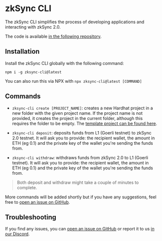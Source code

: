 # zkSync CLI

The zkSync CLI simplifies the process of developing applications and interacting with zkSync 2.0.

The code is available [in the following repository](https://github.com/matter-labs/zksync-cli).

<TocHeader />
<TOC class="table-of-contents" :include-level="[2,3]" />

## Installation

Install the zkSync CLI globally with the following command:

```
npm i -g zksync-cli@latest
```

You can also run this via NPX with `npx zksync-cli@latest [COMMAND]`

## Commands

- `zksync-cli create [PROJECT_NAME]`: creates a new Hardhat project in a new folder with the given project name. If the project name is not provided, it creates the project in the current folder, although this requires the folder to be empty. The [template project can be found here](https://github.com/matter-labs/zksync-hardhat-template).

- `zksync-cli deposit`: deposits funds from L1 (Goerli testnet) to zkSync 2.0 testnet. It will ask you to provide: the recipient wallet, the amount in ETH (eg 0.1) and the private key of the wallet you're sending the funds from.

- `zksync-cli withdraw`: withdraws funds from zkSync 2.0 to L1 (Goerli testnet). It will ask you to provide: the recipient wallet, the amount in ETH (eg 0.1) and the private key of the wallet you're sending the funds from.

> Both deposit and withdraw might take a couple of minutes to complete.

More commands will be added shortly but if you have any suggestions, feel free to [open an issue on GitHub](https://github.com/matter-labs/zksync-cli/issues/new).

## Troubleshooting

If you find any issues, you can [open an issue on GitHub](https://github.com/matter-labs/zksync-cli/issues/new) or report it to us [in our Discord](https://join.zksync.dev/).
